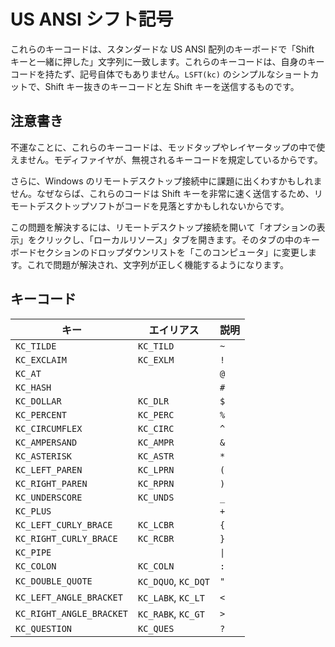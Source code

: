 # US ANSI シフト記号

これらのキーコードは、スタンダードな US ANSI 配列のキーボードで「Shift キーと一緒に押した」文字列に一致します。これらのキーコードは、自身のキーコードを持たず、記号自体でもありません。`LSFT(kc)` のシンプルなショートカットで、Shift キー抜きのキーコードと左 Shift キーを送信するものです。

## 注意書き

不運なことに、これらのキーコードは、モッドタップやレイヤータップの中で使えません。モディファイヤが、無視されるキーコードを規定しているからです。

さらに、Windows のリモートデスクトップ接続中に課題に出くわすかもしれません。なぜならば、これらのコードは Shift キーを非常に速く送信するため、リモートデスクトップソフトがコードを見落とすかもしれないからです。

この問題を解決するには、リモートデスクトップ接続を開いて「オプションの表示」をクリックし、「ローカルリソース」タブを開きます。そのタブの中のキーボードセクションのドロップダウンリストを「このコンピュータ」に変更します。これで問題が解決され、文字列が正しく機能するようになります。

## キーコード

|キー                    |エイリアス         |説明       |
|------------------------|-------------------|-----------|
|`KC_TILDE`              |`KC_TILD`          |`~`        |
|`KC_EXCLAIM`            |`KC_EXLM`          |`!`        |
|`KC_AT`                 |                   |`@`        |
|`KC_HASH`               |                   |`#`        |
|`KC_DOLLAR`             |`KC_DLR`           |`$`        |
|`KC_PERCENT`            |`KC_PERC`          |`%`        |
|`KC_CIRCUMFLEX`         |`KC_CIRC`          |`^`        |
|`KC_AMPERSAND`          |`KC_AMPR`          |`&`        |
|`KC_ASTERISK`           |`KC_ASTR`          |`*`        |
|`KC_LEFT_PAREN`         |`KC_LPRN`          |`(`        |
|`KC_RIGHT_PAREN`        |`KC_RPRN`          |`)`        |
|`KC_UNDERSCORE`         |`KC_UNDS`          |`_`        |
|`KC_PLUS`               |                   |`+`        |
|`KC_LEFT_CURLY_BRACE`   |`KC_LCBR`          |`{`        |
|`KC_RIGHT_CURLY_BRACE`  |`KC_RCBR`          |`}`        |
|`KC_PIPE`               |                   |`\|`       |
|`KC_COLON`              |`KC_COLN`          |`:`        |
|`KC_DOUBLE_QUOTE`       |`KC_DQUO`, `KC_DQT`|`"`        |
|`KC_LEFT_ANGLE_BRACKET` |`KC_LABK`, `KC_LT` |`<`        |
|`KC_RIGHT_ANGLE_BRACKET`|`KC_RABK`, `KC_GT` |`>`        |
|`KC_QUESTION`           |`KC_QUES`          |`?`        |
